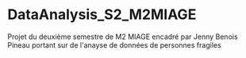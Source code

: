 # DataAnalysis_S2_M2MIAGE
Projet du deuxième semestre de M2 MIAGE encadré par Jenny Benois Pineau portant sur de l'anayse de données de personnes fragiles

